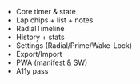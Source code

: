 - Core timer & state
- Lap chips + list + notes
- RadialTimeline
- History + stats
- Settings (Radial/Prime/Wake-Lock)
- Export/Import
- PWA (manifest & SW)
- A11y pass
